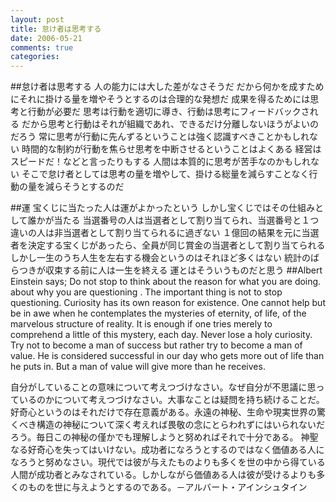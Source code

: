 ```yaml
---
layout: post
title: 怠け者は思考する
date: 2006-05-21
comments: true
categories:
---
```


##怠け者は思考する
人の能力には大した差がなさそうだ
だから何かを成すためにそれに掛ける量を増やそうとするのは合理的な発想だ
成果を得るためには思考と行動が必要だ
思考は行動を適切に導き、行動は思考にフィードバックされる
だから思考と行動はそれが組織であれ、できるだけ分離しないほうがよいのだろう
常に思考が行動に先んずるということは強く認識すべきことかもしれない
時間的な制約が行動を焦らせ思考を中断させるということはよくある
経営はスピードだ！などと言ったりもする
人間は本質的に思考が苦手なのかもしれない
そこで怠け者としては思考の量を増やして、掛ける総量を減らすことなく行動の量を減らそうとするのだ

##運
宝くじに当たった人は運がよかったという
しかし宝くじではその仕組みとして誰かが当たる
当選番号の人は当選者として割り当てられ、当選番号と１つ違いの人は非当選者として割り当てられるに過ぎない
１億回の結果を元に当選者を決定する宝くじがあったら、全員が同じ賞金の当選者として割り当てられる
しかし一生のうち人生を左右する機会というのはそれほど多くはない
統計のばらつきが収束する前に人は一生を終える
運とはそういうものだと思う
##Albert Einstein says;
Do not stop to think about the reason for what you are doing. about why you are questioning . The important thing is not to stop questioning.
Curiosity has its own reason for existence. One cannot help but be in awe when he contemplates the mysteries of eternity, of life, of the marvelous structure of reality. It is enough if one tries merely to comprehend a little of this mystery, each day.
Never lose a holy curiosity. Try not to become a man of success but rather try to become a man of value. He is considered successful in our day who gets more out of life than he puts in. But a man of value will give more than he receives.

自分がしていることの意味について考えつづけなさい。なぜ自分が不思議に思っているのかについて考えつづけなさい。大事なことは疑問を持ち続けることだ。
好奇心というのはそれだけで存在意義がある。永遠の神秘、生命や現実世界の驚くべき構造の神秘について深く考えれば畏敬の念にとらわれずにはいられないだろう。毎日この神秘の僅かでも理解しようと努めればそれで十分である。
神聖なる好奇心を失ってはいけない。成功者になろうとするのではなく価値ある人になろうと努めなさい。現代では彼が与えたものよりも多くを世の中から得ている人間が成功者とみなされている。しかしながら価値ある人は彼が受けるよりも多くのものを世に与えようとするのである。－アルバート・アインシュタイン